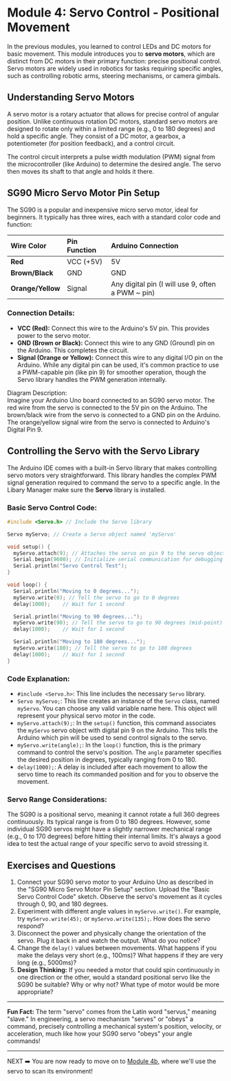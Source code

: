 # **Module 4: Servo Control \- Positional Movement**

In the previous modules, you learned to control LEDs and DC motors for basic movement. This module introduces you to **servo motors**, which are distinct from DC motors in their primary function: precise positional control. Servo motors are widely used in robotics for tasks requiring specific angles, such as controlling robotic arms, steering mechanisms, or camera gimbals.

## **Understanding Servo Motors**

A servo motor is a rotary actuator that allows for precise control of angular position. Unlike continuous rotation DC motors, standard servo motors are designed to rotate only within a limited range (e.g., 0 to 180 degrees) and hold a specific angle. They consist of a DC motor, a gearbox, a potentiometer (for position feedback), and a control circuit.

The control circuit interprets a pulse width modulation (PWM) signal from the microcontroller (like Arduino) to determine the desired angle. The servo then moves its shaft to that angle and holds it there.

## **SG90 Micro Servo Motor Pin Setup**

The SG90 is a popular and inexpensive micro servo motor, ideal for beginners. It typically has three wires, each with a standard color code and function:

| Wire Color | Pin Function | Arduino Connection |
| :---- | :---- | :---- |
| **Red** | VCC (+5V) | 5V |
| **Brown/Black** | GND | GND |
| **Orange/Yellow** | Signal | Any digital pin (I will use 9, often a PWM ~ pin) |

### **Connection Details:**

* **VCC (Red):** Connect this wire to the Arduino's 5V pin. This provides power to the servo motor.  
* **GND (Brown or Black):** Connect this wire to any GND (Ground) pin on the Arduino. This completes the circuit.  
* **Signal (Orange or Yellow):** Connect this wire to any digital I/O pin on the Arduino. While any digital pin can be used, it's common practice to use a PWM-capable pin (like pin 9\) for smoother operation, though the Servo library handles the PWM generation internally.

Diagram Description:  
Imagine your Arduino Uno board connected to an SG90 servo motor. The red wire from the servo is connected to the 5V pin on the Arduino. The brown/black wire from the servo is connected to a GND pin on the Arduino. The orange/yellow signal wire from the servo is connected to Arduino's Digital Pin 9\.

## **Controlling the Servo with the Servo Library**

The Arduino IDE comes with a built-in Servo library that makes controlling servo motors very straightforward. This library handles the complex PWM signal generation required to command the servo to a specific angle. In the Libary Manager make sure the **Servo** library is installed.

### **Basic Servo Control Code:**

```cpp
#include <Servo.h> // Include the Servo library

Servo myServo; // Create a Servo object named 'myServo'

void setup() {
  myServo.attach(9); // Attaches the servo on pin 9 to the servo object
  Serial.begin(9600); // Initialize serial communication for debugging
  Serial.println("Servo Control Test");
}

void loop() {
  Serial.println("Moving to 0 degrees...");
  myServo.write(0); // Tell the servo to go to 0 degrees
  delay(1000);    // Wait for 1 second

  Serial.println("Moving to 90 degrees...");
  myServo.write(90); // Tell the servo to go to 90 degrees (mid-point)
  delay(1000);    // Wait for 1 second

  Serial.println("Moving to 180 degrees...");
  myServo.write(180); // Tell the servo to go to 180 degrees
  delay(1000);    // Wait for 1 second
}
```

### **Code Explanation:**

* `#include <Servo.h>`: This line includes the necessary `Servo` library.
* `Servo myServo;`: This line creates an instance of the `Servo` class, named `myServo`. You can choose any valid variable name here. This object will represent your physical servo motor in the code.
* `myServo.attach(9);`: In the `setup()` function, this command associates the `myServo` servo object with digital pin 9 on the Arduino. This tells the Arduino which pin will be used to send control signals to the servo.
* `myServo.write(angle);`: In the `loop()` function, this is the primary command to control the servo's position. The `angle` parameter specifies the desired position in degrees, typically ranging from 0 to 180.
* `delay(1000);`: A delay is included after each movement to allow the servo time to reach its commanded position and for you to observe the movement.

### **Servo Range Considerations:**

The SG90 is a positional servo, meaning it cannot rotate a full 360 degrees continuously. Its typical range is from 0 to 180 degrees. However, some individual SG90 servos might have a slightly narrower mechanical range (e.g., 0 to 170 degrees) before hitting their internal limits. It's always a good idea to test the actual range of your specific servo to avoid stressing it.

## **Exercises and Questions**

1.  Connect your SG90 servo motor to your Arduino Uno as described in the "SG90 Micro Servo Motor Pin Setup" section. Upload the "Basic Servo Control Code" sketch. Observe the servo's movement as it cycles through 0, 90, and 180 degrees.
2.  Experiment with different angle values in `myServo.write()`. For example, try `myServo.write(45);` or `myServo.write(135);`. How does the servo respond?
3.  Disconnect the power and physically change the orientation of the servo. Plug it back in and watch the output. What do you notice?
4.  Change the `delay()` values between movements. What happens if you make the delays very short (e.g., 100ms)? What happens if they are very long (e.g., 5000ms)?
5.  **Design Thinking:** If you needed a motor that could spin continuously in one direction or the other, would a standard positional servo like the SG90 be suitable? Why or why not? What type of motor would be more appropriate?

---

**Fun Fact:** The term "servo" comes from the Latin word "servus," meaning "slave." In engineering, a servo mechanism "serves" or "obeys" a command, precisely controlling a mechanical system's position, velocity, or acceleration, much like how your SG90 servo "obeys" your angle commands!

---
NEXT ➡️ You are now ready to move on to [Module 4b](./module_04b.md), where we'll use the servo to scan its environment!

